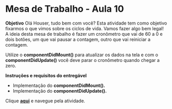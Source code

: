 # **Mesa de Trabalho - Aula 10**

**Objetivo**
	Olá Houser, tudo bem com você? Esta atividade tem como objetivo fixarmos o que vimos sobre os ciclos de vida. Vamos fazer algo bem legal! A ideia desta mesa de trabalho é fazer um cronômetro que vai de 60 a 0 e dois botões, um que vai pausar a contagem, outro que vai reiniciar a contagem.

Utilize o **componentDidMount()** para atualizar os dados na tela e com o **componentDidUpdate()** você deve parar o cronômetro quando chegar a zero.



**Instruções e requisitos do entregável**

- Implementação do **componentDidMount().**
- Implementação do **componentDidUpdate().**



Clique **[aqui](https://dh-frontend3-cronometro.vercel.app/)** e navegue pela atividade.

